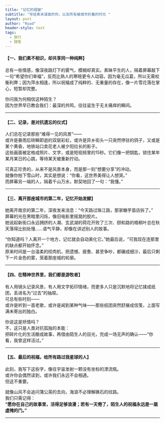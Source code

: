 ```yaml
---
title: "记忆的褶皱"
subtitle: "写给素未谋面的你，以及所有被城市折叠的时光 "
layout: post
author: "Road"
header-style: text
tags:
  - 旅行
  - 随笔
---
```




####  **【一、我们素不相识，却共享同一种纯粹】**  
总有一些情感，像深夜路灯下的雾气，模糊却真实。素昧平生的人，隔着屏幕敲下一句“希望你们幸福”，反而比熟人的寒暄更令人动容。因为毫无瓜葛，所以无需权衡利弊；因为萍水相逢，所以祝福成了纯粹的、无重量的存在，像一片雪花落在掌心，短暂却完整。  

你问我为何相信这种陌生？  
因为世界早已教会我们：最深的共鸣，往往诞生于无关痛痒的瞬间。  

---

####  **【二、记录，是对抗遗忘的仪式】**  
人们总在记录那些“难得一见的风景”——  
或许是暴雨后转瞬即逝的双层彩虹，或许是异乡街头一只突然停驻的鸽子，又或是某个黄昏，地铁站口卖花老人被夕阳拉长的影子。  
这些画面被定格成照片、文字，或是短视频里的15秒。它们像一把钥匙，锁住某年某月某日的心跳，等待某天被重新拧动。  

可真正珍贵的，从来不是风景本身，而是那一刻“想要分享”的冲动。  
就像你拍下雪山时，其实是想说：“你看，这世界美得让人想哭。”  
而屏幕另一端的人，隔着千山万水，默契地回了一句：“我懂。”  

---

####  **【三、离开那座城市的第二年，记忆开始发酵】**  
她离开南京的第二年，深夜发来消息：“今天路过珠江路，那家糖芋苗店拆了。”  
屏幕的光在黑暗里闪烁，像旧电影里摇晃的胶片。  
她说起新街口永远拥挤的人潮、玄武湖的荷花开败了三次、颐和路的梧桐叶总在秋天落得比别处慢……语气平静，却像在讲述别人的故事。  

“你知道吗？人离开一个地方，记忆就会自动美化它。”她最后说，“可我现在连那里的缺点都开始怀念。”  
原来时间是一台温柔的绞肉机，把遗憾、疲惫、甚至争吵，都碾成细沙，最后只剩下一片金色的雾，笼着那座城的轮廓。  

---

####  **【四、在精神世界里，我们都是游牧者】**  
有人用镜头记录风景，有人用文字拓印情绪，而更多人只是沉默地将记忆揉成纸团，丢进名为“过去”的抽屉。  
可总有些时刻——  
或许是听到一首老歌，或许是闻到某种气味——那些纸团突然舒展成信笺，上面写满未寄出的独白。  

你说这是矫情吗？  
不，这只是人类对抗孤独的本能：  
把碎片化的生活酿成故事，再借由陌生人的目光，完成一场无声的确认——“你看，我曾这样活过。”  

---

####  **【五、最后的祝福，给所有路过我星球的人】**  
此刻，我写下这些字，像往宇宙发射一颗没有坐标的漂流瓶。  
或许你会偶然读到，或许我们永远不会相遇。  
但这不重要。  

就像山风不会追问蒲公英的去向，海浪不必理解礁石的纹路。  
我们只需记得：  
**“愿你在自己的故事里，活得足够浪漫；若有一天倦了，陌生人的祝福永远是一扇虚掩的门。”**  

---
